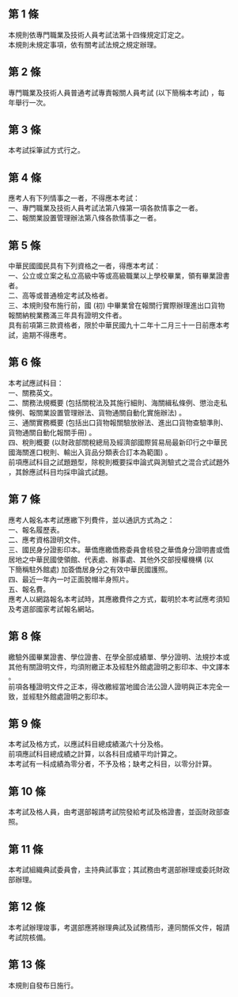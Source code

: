 第 1 條
-------
本規則依專門職業及技術人員考試法第十四條規定訂定之。  
本規則未規定事項，依有關考試法規之規定辦理。

第 2 條
-------
專門職業及技術人員普通考試專責報關人員考試 (以下簡稱本考試) ，每  
年舉行一次。

第 3 條
-------
本考試採筆試方式行之。

第 4 條
-------
應考人有下列情事之一者，不得應本考試：  
一、專門職業及技術人員考試法第八條第一項各款情事之一者。  
二、報關業設置管理辦法第八條各款情事之一者。

第 5 條
-------
中華民國國民具有下列資格之一者，得應本考試：  
一、公立或立案之私立高級中等或高級職業以上學校畢業，領有畢業證書  
    者。  
二、高等或普通檢定考試及格者。  
三、本規則發布施行前，國 (初) 中畢業曾在報關行實際辦理進出口貨物  
    報關納稅業務滿三年具有證明文件者。  
具有前項第三款資格者，限於中華民國九十二年十二月三十一日前應本考  
試，逾期不得應考。

第 6 條
-------
本考試應試科目：  
一、關務英文。  
二、關務法規概要 (包括關稅法及其施行細則、海關緝私條例、懲治走私  
    條例、報關業設置管理辦法、貨物通關自動化實施辦法) 。  
三、通關實務概要 (包括出口貨物報關驗放辦法、進出口貨物查驗準則、  
    貨物通關自動化報關手冊) 。  
四、稅則概要 (以財政部關稅總局及經濟部國際貿易局最新印行之中華民  
    國海關進口稅則、輸出入貨品分類表合訂本為範圍) 。  
前項應試科目之試題題型，除稅則概要採申論式與測驗式之混合式試題外  
，其餘應試科目均採申論式試題。

第 7 條
-------
應考人報名本考試應繳下列費件，並以通訊方式為之：  
一、報名履歷表。  
二、應考資格證明文件。  
三、國民身分證影印本。華僑應繳僑務委員會核發之華僑身分證明書或僑  
    居地之中華民國使領館、代表處、辦事處、其他外交部授權機構 (以  
    下簡稱駐外館處) 加簽僑居身分之有效中華民國護照。  
四、最近一年內一吋正面脫帽半身照片。  
五、報名費。  
應考人以網路報名本考試時，其應繳費件之方式，載明於本考試應考須知  
及考選部國家考試報名網站。

第 8 條
-------
繳驗外國畢業證書、學位證書、在學全部成績單、學分證明、法規抄本或  
其他有關證明文件，均須附繳正本及經駐外館處證明之影印本、中文譯本  
。  
前項各種證明文件之正本，得改繳經當地國合法公證人證明與正本完全一  
致，並經駐外館處證明之影印本。

第 9 條
-------
本考試及格方式，以應試科目總成績滿六十分及格。  
前項應試科目總成績之計算，以各科目成績平均計算之。  
本考試有一科成績為零分者，不予及格；缺考之科目，以零分計算。

第 10 條
--------
本考試及格人員，由考選部報請考試院發給考試及格證書，並函財政部查  
照。

第 11 條
--------
本考試組織典試委員會，主持典試事宜；其試務由考選部辦理或委託財政  
部辦理。

第 12 條
--------
本考試辦理竣事，考選部應將辦理典試及試務情形，連同關係文件，報請  
考試院核備。

第 13 條
--------
本規則自發布日施行。


